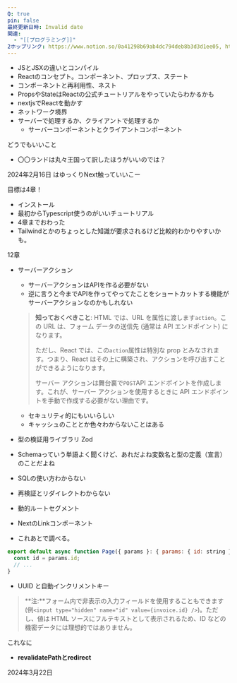 ```yaml
---
Q: true
pin: false
最終更新日時: Invalid date
関連:
  - "[[プログラミング]]"
2ホップリンク: https://www.notion.so/0a41298b69ab4dc794deb8b3d3d1ee05, https://www.notion.so/14c680a9513f402cb546a22bda05f95b, https://www.notion.so/34f92ffc1e4c4d1b857b21a7d6b1b1de, https://www.notion.so/3d616c7cd72f4094801215141f8c2728, https://www.notion.so/68683c8593d4479c99a07fde3e6774bc, https://www.notion.so/7aabe6e7f03a44b28cdaeb92e3ef259b, https://www.notion.so/90e8af62936e4d72a8ce6914ad492062, https://www.notion.so/9ba61d2d4f2044349a218692fcc1e00b, https://www.notion.so/ca8169668e454da2a8959019045176b4, https://www.notion.so/d38b1d3b7fcd4e1d91dcec4bb1a4e39b, https://www.notion.so/de44079af2ea4e5aa1a89d5652190257, https://www.notion.so/ebd3d7a92c894323b0da135a2bdefa13, https://www.notion.so/fa1ab1433fe44fb981cf3eecfca12657
---
```

  

- JSとJSXの違いとコンパイル
- Reactのコンセプト。コンポーネント、プロップス、ステート
- コンポーネントと再利用性、ネスト
- PropsやStateはReactの公式チュートリアルをやっていたらわかるかも
- nextjsでReactを動かす
- ネットワーク境界
- サーバーで処理するか、クライアントで処理するか
    - サーバーコンポーネントとクライアントコンポーネント

  

どうでもいいこと

- 〇〇ランドは丸々王国って訳したほうがいいのでは？

  

2024年2月16日 はゆっくりNext触っていいこー

目標は4章！

- インストール
- 最初からTypescript使うのがいいチュートリアル
- 4章までおわった
- Tailwindとかのちょっとした知識が要求されるけど比較的わかりやすいかも。

  

  

  

12章

- サーバーアクション
    
    - サーバーアクションはAPIを作る必要がない
    - 逆に言うと今までAPIを作ってやってたことをショートカットする機能がサーバーアクションなのかもしれない
    
    > **知っておくべきこと**: HTML では、URL を属性に渡します`action`。この URL は、フォーム データの送信先 (通常は API エンドポイント) になります。
    > 
    > ただし、React では、この`action`属性は特別な prop とみなされます。つまり、React はその上に構築され、アクションを呼び出すことができるようになります。
    > 
    > サーバー アクションは舞台裏で`POST`API エンドポイントを作成します。これが、サーバー アクションを使用するときに API エンドポイントを手動で作成する必要がない理由です。
    
    - セキュリティ的にもいいらしい
    - キャッシュのこととか色々わからないことはある
- 型の検証用ライブラリ Zod
- Schemaっていう単語よく聞くけど、あれだよね変数名と型の定義（宣言）のことだよね
- SQLの使い方わからない
- 再検証とリダイレクトわからない
- 動的ルートセグメント

- NextのLinkコンポーネント
- これあとで調べる。

```JavaScript
export default async function Page({ params }: { params: { id: string } }) {
  const id = params.id;
  // ...
}
```

- UUID と自動インクリメントキー

> **注:**フォーム内で非表示の入力フィールドを使用することもできます (例`<input type="hidden" name="id" value={invoice.id} />`)。ただし、値は HTML ソースにフルテキストとして表示されるため、ID などの機密データには理想的ではありません。

これなに

- **revalidatePathとredirect**

  

  

2024年3月22日